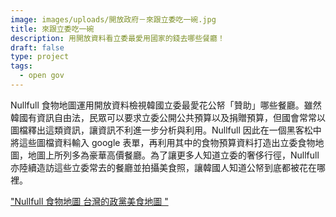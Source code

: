 ```yaml
---
image: images/uploads/開放政府－來跟立委吃一碗.jpg
title: 來跟立委吃一碗
description: 用開放資料看立委最愛用國家的錢去哪些餐廳！
draft: false
type: project
tags:
  - open gov
---
```

Nullfull 食物地圖運用開放資料檢視韓國立委最愛花公帑「贊助」哪些餐廳。雖然韓國有資訊自由法，民眾可以要求立委公開公共預算以及捐贈預算，但國會常常以圖檔釋出這類資訊，讓資訊不利進一步分析與利用。Nullfull 因此在一個黑客松中將這些圖檔資料輸入 google 表單，再利用其中的食物預算資料打造出立委食物地圖，地圖上所列多為豪華高價餐廳。為了讓更多人知道立委的奢侈行徑，Nullfull 亦陸續造訪這些立委常去的餐廳並拍攝美食照，讓韓國人知道公帑到底都被花在哪裡。

["Nullfull 食物地圖
](https://nullfull.kr/)[台灣的政黨美食地圖 "](https://g0v.hackmd.io/y_O_IpKrRxm6pG5rlO4enw?view)